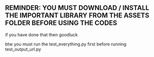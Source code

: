 ## REMINDER: YOU MUST DOWNLOAD / INSTALL THE IMPORTANT LIBRARY FROM THE ASSETS FOLDER BEFORE USING THE CODES 

if you have done that then goodluck

btw you must run the test_everything.py first before running test_output_url.py
